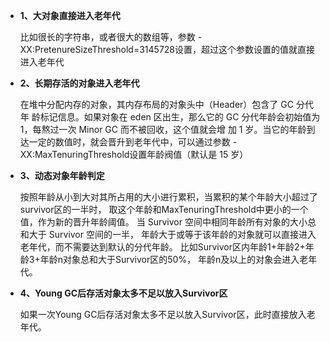 - **1、大对象直接进入老年代**

    比如很长的字符串，或者很大的数组等，参数
-XX:PretenureSizeThreshold=3145728设置，超过这个参数设置的值就直接进入老年代
- **2、长期存活的对象进入老年代**

    在堆中分配内存的对象，其内存布局的对象头中（Header）包含了 GC 分代年 龄标记信息。如果对象在 eden 区出生，那么它的 GC 分代年龄会初始值为 1，每熬过一次 Minor GC 而不被回收，这个值就会增  加 1 岁。当它的年龄到达一定的数值时，就会晋升到老年代中，可以通过参数
-XX:MaxTenuringThreshold设置年龄阀值（默认是 15 岁）
- **3、动态对象年龄判定**
    
    按照年龄从小到大对其所占用的大小进行累积，当累积的某个年龄大小超过了survivor区的一半时，
取这个年龄和MaxTenuringThreshold中更小的一个值，作为新的晋升年龄阈值。
当 Survivor 空间中相同年龄所有对象的大小总和大于 Survivor 空间的一半，
年龄大于或等于该年龄的对象就可以直接进入老年代，而不需要达到默认的分代年龄。
比如Survivor区内年龄1+年龄2+年龄3+年龄n对象总和大于Survivor区的50%，
年龄n及以上的对象会进入老年代。
- **4、Young GC后存活对象太多不足以放入Survivor区**

    如果一次Young GC后存活对象太多不足以放入Survivor区，此时直接放入老年代。
